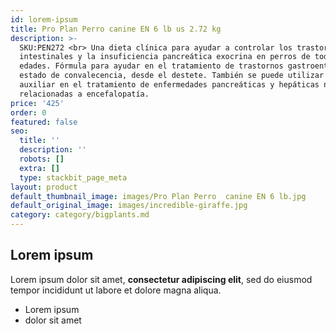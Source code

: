 ```yaml
---
id: lorem-ipsum
title: Pro Plan Perro canine EN 6 lb us 2.72 kg
description: >-
  SKU:PEN272 <br> Una dieta clínica para ayudar a controlar los trastornos
  intestinales y la insuficiencia pancreática exocrina en perros de todas las
  edades. Fórmula para ayudar en el tratamiento de trastornos gastroentéricos o
  estado de convalecencia, desde el destete. También se puede utilizar como
  auxiliar en el tratamiento de enfermedades pancreáticas y hepáticas no
  relacionadas a encefalopatía.
price: '425'
order: 0
featured: false
seo:
  title: ''
  description: ''
  robots: []
  extra: []
  type: stackbit_page_meta
layout: product
default_thumbnail_image: images/Pro Plan Perro  canine EN 6 lb.jpg
default_original_image: images/incredible-giraffe.jpg
category: category/bigplants.md
---
```

## Lorem ipsum

Lorem ipsum dolor sit amet, **consectetur adipiscing elit**, sed do eiusmod tempor incididunt ut labore et dolore magna aliqua.

- Lorem ipsum
- dolor sit amet